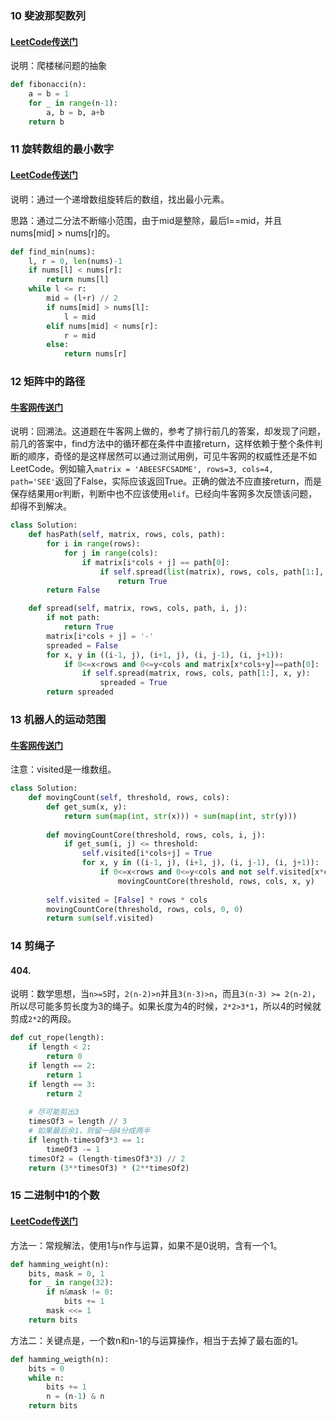 ### 10 斐波那契数列

#### [LeetCode传送门](https://leetcode.com/problems/climbing-stairs/description/)

说明：爬楼梯问题的抽象
```python
def fibonacci(n):
    a = b = 1
    for _ in range(n-1):
        a, b = b, a+b
    return b
```

### 11 旋转数组的最小数字

#### [LeetCode传送门](https://leetcode.com/problems/find-minimum-in-rotated-sorted-array/description/)

说明：通过一个递增数组旋转后的数组，找出最小元素。

思路：通过二分法不断缩小范围，由于mid是整除，最后l==mid，并且nums[mid] > nums[r]的。
```python
def find_min(nums):
    l, r = 0, len(nums)-1
    if nums[l] < nums[r]:
        return nums[l]
    while l <= r:
        mid = (l+r) // 2
        if nums[mid] > nums[l]:
            l = mid
        elif nums[mid] < nums[r]:
            r = mid
        else:
            return nums[r]
```

### 12 矩阵中的路径

#### [牛客网传送门](https://www.nowcoder.com/practice/c61c6999eecb4b8f88a98f66b273a3cc?tpId=13&tqId=11218&tPage=4&rp=1&ru=%2Fta%2Fcoding-interviews&qru=%2Fta%2Fcoding-interviews%2Fquestion-ranking)

说明：回溯法。这道题在牛客网上做的，参考了排行前几的答案，却发现了问题，前几的答案中，find方法中的循环都在条件中直接return，这样依赖于整个条件判断的顺序，奇怪的是这样居然可以通过测试用例，可见牛客网的权威性还是不如LeetCode。例如输入`matrix = 'ABEESFCSADME', rows=3, cols=4, path='SEE'`返回了False，实际应该返回True。正确的做法不应直接return，而是保存结果用or判断，判断中也不应该使用`elif`。已经向牛客网多次反馈该问题，却得不到解决。

```python
class Solution:
    def hasPath(self, matrix, rows, cols, path):
        for i in range(rows):
            for j in range(cols):
                if matrix[i*cols + j] == path[0]:
                    if self.spread(list(matrix), rows, cols, path[1:], i, j):
                        return True
        return False

    def spread(self, matrix, rows, cols, path, i, j):
        if not path:
            return True
        matrix[i*cols + j] = '-'
        spreaded = False
        for x, y in ((i-1, j), (i+1, j), (i, j-1), (i, j+1)):
            if 0<=x<rows and 0<=y<cols and matrix[x*cols+y]==path[0]:
                if self.spread(matrix, rows, cols, path[1:], x, y):
                    spreaded = True
        return spreaded
```

### 13 机器人的运动范围

#### [牛客网传送门](https://www.nowcoder.com/practice/6e5207314b5241fb83f2329e89fdecc8?tpId=13&tqId=11219&tPage=4&rp=1&ru=%2Fta%2Fcoding-interviews&qru=%2Fta%2Fcoding-interviews%2Fquestion-ranking)

注意：visited是一维数组。

```python
class Solution:
    def movingCount(self, threshold, rows, cols):
        def get_sum(x, y):
            return sum(map(int, str(x))) + sum(map(int, str(y)))
            
        def movingCountCore(threshold, rows, cols, i, j):
            if get_sum(i, j) <= threshold:
                self.visited[i*cols+j] = True
                for x, y in ((i-1, j), (i+1, j), (i, j-1), (i, j+1)):
                    if 0<=x<rows and 0<=y<cols and not self.visited[x*cols+y]:
                        movingCountCore(threshold, rows, cols, x, y)
            
        self.visited = [False] * rows * cols
        movingCountCore(threshold, rows, cols, 0, 0)
        return sum(self.visited)
```

### 14 剪绳子

#### 404.

说明：数学思想，当`n>=5`时，`2(n-2)>n`并且`3(n-3)>n`，而且`3(n-3) >= 2(n-2)`，所以尽可能多剪长度为3的绳子。如果长度为4的时候，`2*2>3*1`，所以4的时候就剪成`2*2`的两段。

```python
def cut_rope(length):
    if length < 2:
        return 0
    if length == 2:
        return 1
    if length == 3:
        return 2
    
    # 尽可能剪出3
    timesOf3 = length // 3
    # 如果最后余1，则留一段4分成两半
    if length-timesOf3*3 == 1:
        timeOf3 -= 1
    timesOf2 = (length-timesOf3*3) // 2
    return (3**timesOf3) * (2**timesOf2)
```

### 15 二进制中1的个数

#### [LeetCode传送门](https://leetcode.com/problems/number-of-1-bits/description/)

方法一：常规解法，使用1与n作与运算，如果不是0说明，含有一个1。
```python
def hamming_weight(n):
    bits, mask = 0, 1
    for _ in range(32):
        if n&mask != 0:
            bits += 1
        mask <<= 1
    return bits
```
方法二：关键点是，一个数n和n-1的与运算操作，相当于去掉了最右面的1。
```python
def hamming_weigth(n):
    bits = 0
    while n:
        bits += 1
        n = (n-1) & n
    return bits
```